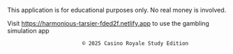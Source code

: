 This application is for educational purposes only. No real money is involved.

 Visit https://harmonious-tarsier-fded2f.netlify.app to use the gambling simulation app

                            © 2025 Casino Royale Study Edition
